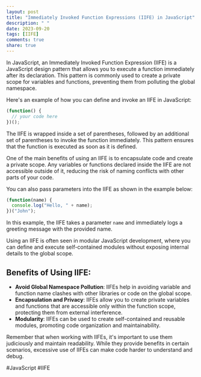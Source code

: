 ```yaml
---
layout: post
title: "Immediately Invoked Function Expressions (IIFE) in JavaScript"
description: " "
date: 2023-09-20
tags: [IIFE]
comments: true
share: true
---
```


In JavaScript, an Immediately Invoked Function Expression (IIFE) is a JavaScript design pattern that allows you to execute a function immediately after its declaration. This pattern is commonly used to create a private scope for variables and functions, preventing them from polluting the global namespace.

Here's an example of how you can define and invoke an IIFE in JavaScript:

```javascript
(function() {
  // your code here
})();
```

The IIFE is wrapped inside a set of parentheses, followed by an additional set of parentheses to invoke the function immediately. This pattern ensures that the function is executed as soon as it is defined.

One of the main benefits of using an IIFE is to encapsulate code and create a private scope. Any variables or functions declared inside the IIFE are not accessible outside of it, reducing the risk of naming conflicts with other parts of your code.

You can also pass parameters into the IIFE as shown in the example below:

```javascript
(function(name) {
  console.log("Hello, " + name);
})("John");
```

In this example, the IIFE takes a parameter `name` and immediately logs a greeting message with the provided name.

Using an IIFE is often seen in modular JavaScript development, where you can define and execute self-contained modules without exposing internal details to the global scope.

## Benefits of Using IIFE:
- **Avoid Global Namespace Pollution**: IIFEs help in avoiding variable and function name clashes with other libraries or code on the global scope.
- **Encapsulation and Privacy**: IIFEs allow you to create private variables and functions that are accessible only within the function scope, protecting them from external interference.
- **Modularity**: IIFEs can be used to create self-contained and reusable modules, promoting code organization and maintainability.

Remember that when working with IIFEs, it's important to use them judiciously and maintain readability. While they provide benefits in certain scenarios, excessive use of IIFEs can make code harder to understand and debug.

#JavaScript #IIFE